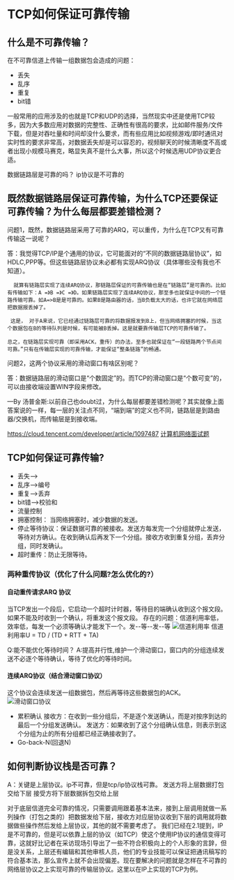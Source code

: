 # TCP如何保证可靠传输

## 什么是不可靠传输？
在不可靠信道上传输一组数据包会造成的问题：
* 丢失
* 乱序
* 重复
* bit错

一般常用的应用涉及的也就是TCP和UDP的选择，当然现实中还是使用TCP较多，因为大多数应用对数据的完整性、正确性有很高的要求，比如邮件服务/文件下载，但是对吞吐量和时间却没什么要求，而有些应用比如视频游戏/即时通讯对实时性的要求非常高，对数据丢失却是可以容忍的，视频聊天的时候清晰度不高或者出现小规模马赛克，略显失真不是什么大事，所以这个时候选用UDP协议更合适。

数据链路层是可靠的吗？
ip协议是不可靠的


## 既然数据链路层保证可靠传输，为什么TCP还要保证可靠传输？为什么每层都要差错检测？
问题1，既然，数据链路层采用了可靠的ARQ，可以重传，为什么在TCP又有可靠传输这一说呢？

答：我觉得TCP/IP是个通用的协议，它可能面对的“不同的数据链路层协议”，如HDLC,PPP等。但这些链路层协议未必都有实现ARQ协议（具体哪些没有我也不知道）。

      就算有链路层实现了连续ARQ协议，那链路层保证的可靠传输也是在“链路层”是可靠的。比如有传输如下：A =》B =》C =》D。如果链路层实现了连续ARQ协议，那至多也就保证中间的一个链路传输可靠。如A=>B是是可靠的。如果B是路由器的话，当B负载太大的话，也许它就在网络层把数据报丢掉了。

     这是， 对于A来说，它已经通过链路层可靠的将数据报发到B上，但当网络拥塞的时候，当这个数据包在B的等待队列是时候，有可能被B丢掉。这是就要靠传输层TCP的可靠传输了。

    总之，在链路层实现可靠（即采用ACK，重传）的办法，至多也就保证在“一段链路两个节点间可靠。”只有在传输层实现的可靠传输，才能保证“整条链路”的畅通。

问题2，这两个协议采用的滑动窗口有啥区别呢？

答：数据链路层的滑动窗口是“个数固定”的。而TCP的滑动窗口是“个数可变”的，可以由接收端设置WIN字段来修改。

—By 汤普金斯:以前自己也doubt过，为什么每层都要差错检测呢？其实就像上面答案说的一样，每一层的关注点不同，“端到端”的定义也不同，链路层是到路由器/交换机，而传输层是到接收端。

https://cloud.tencent.com/developer/article/1097487
[计算机网络面试题](https://juejin.im/post/5b7be0b2e51d4538db34a51e#heading-21)

## TCP如何保证可靠传输?
* 丢失-->
* 乱序-->编号
* 重复-->丢弃
* bit错-->校验和
* 流量控制
* 拥塞控制： 当网络拥塞时，减少数据的发送。
* 停止等待协议：保证数据可靠的被接收。发送方每发完一个分组就停止发送，等待对方确认。在收到确认后再发下一个分组。接收方收到重复分组，丢弃分组，同时发确认。
* 超时重传：防止无限等待。

### 两种重传协议（优化了什么问题?怎么优化的?）
#### 自动重传请求ARQ 协议
当TCP发出一个段后，它启动一个超时计时器，等待目的端确认收到这个报文段。如果不能及时收到一个确认，将重发这个报文段。
存在的问题：信道利用率低，效率低，每发一个必须等确认才能发下一个。发--等--发--等
![信道利用率](https://s1.ax1x.com/2020/05/19/Y54mqS.png)
信道利用率U = TD / (TD + RTT + TA)

Q:能不能优化等待时间？
A:提高并行性,维护一个滑动窗口，窗口内的分组连续发送不必逐个等待确认，等待了优化的等待时间。
#### 连续ARQ协议（结合滑动窗口协议）
这个协议会连续发送一组数据包，然后再等待这些数据包的ACK。
![滑动窗口协议](https://img-blog.csdn.net/20160313194734979)
* 累积确认
接收方：在收到一些分组后，不是逐个发送确认，而是对按序到达的最后一个分组发送确认。
发送方：如果收到了这个分组确认信息，则表示到这个分组为止的所有分组都已经正确接收到了。
* Go-back-N(回退N)


## 如何判断协议栈是否可靠？
A：关键是上层协议。ip不可靠，但是tcp/ip协议栈可靠。
发送方将上层数据打包交给下层
接受方将下层数据拆包交给上层


对于底层信道完全可靠的情况，只需要调用跟着基本法来，接到上层调用就做一系列操作（打包之类的）把数据发给下层，接收方对应层协议收到下层的调用就将数据做些操作然后发给上层协议，其他的就不需要考虑了。
我们已经在2.1提到，IP是不可靠的，但是可以依靠上层的协议（如TCP）使这个使用IP协议的通信变得可靠，这就好比记者在采访现场引导出了一些不符合积极向上的个人形象的言辞，但是没关系，上层还有编辑和其他审核人员，他们的专业技能可以保证把通讯稿写的符合基本法，那么宣传上就不会出现偏差。现在要解决的问题就是怎样在不可靠的网络层协议之上实现可靠的传输层协议。这里以在IP上实现的TCP为例。